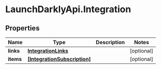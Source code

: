 # LaunchDarklyApi.Integration

## Properties
Name | Type | Description | Notes
------------ | ------------- | ------------- | -------------
**links** | [**IntegrationLinks**](IntegrationLinks.md) |  | [optional] 
**items** | [**[IntegrationSubscription]**](IntegrationSubscription.md) |  | [optional] 


